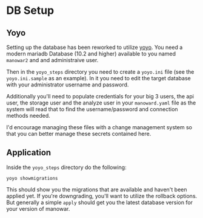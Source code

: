 # DB Setup

## Yoyo

Setting up the database has been reworked to utilize
[yoyo](https://marcosschroh.github.io/yoyo-database-migrations/). You need a
modern mariadb Database (10.2 and higher) available to you named `manowar2` and
and administraive user.

Then in the `yoyo_steps` directory you need to create a `yoyo.ini` file (see the
`yoyo.ini.sample` as an example). In it you need to edit the target database with
your administrator username and password.

Additionally you'll need to populate credentials for your big 3 users,
the api user, the storage user and the analyze user in your `manoward.yaml`
file as the system will read that to find the username/password and connection
methods needed.

I'd encourage managing these files with a change management system so that
you can better manage these secrets contained here.

## Application

Inside the `yoyo_steps` directory do the following:

```
yoyo showmigrations
```

This should show you the migrations that are available and haven't been applied yet.
If you're downgrading, you'll want to utilize the rollback options. But generally a
simple `apply` should get you the latest database version for your version of manowar.


